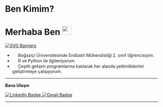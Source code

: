 # Ben Kimim?

<h1>
  Merhaba Ben
  <img src="https://media.giphy.com/media/hvRJCLFzcasrR4ia7z/giphy.gif" width="30px"/>
</h1>

[![SVG Banners](https://svg-banners.vercel.app/api?type=textBox&text1=Umut%20Yılmaz%20🤖&width=800&height=400)](https://github.com/Akshay090/svg-banners)

- <img src="https://cdn-icons-png.flaticon.com/512/5351/5351488.png" width="15"> Boğaziçi Üniversitesinde Endüstri Mühendisliği 2. sınıf öğrencisiyim.
- <img src="https://cdn-icons-png.flaticon.com/512/59/59505.png" width="15"> R ve Python ile ilgileniyorum.
- <img src="https://static.thenounproject.com/png/3194481-200.png" width="15"> Çeşitli gelişim programlarına katılarak her alanda yetkinliklerimi geliştirmeye çalışıyorum.


---


**Bana Ulaşın**

<div id="badges">
  <a href="https://www.linkedin.com/in/umutyilmazz/">
    <img src="https://img.shields.io/badge/LinkedIn-blue?style=for-the-badge&logo=linkedin&logoColor=white" alt="LinkedIn Badge"/>
  </a>
  <a href="mailto:umutyilmaz475@gmail.com">
    <img src="https://img.shields.io/badge/Gmail-D14836?style=for-the-badge&logo=gmail&logoColor=white" alt="Gmail Badge"/>
  </a>
</div>

<img src="https://komarev.com/ghpvc/?username=umutyilmazz&style=flat-square&color=blue" alt=""/>


---

